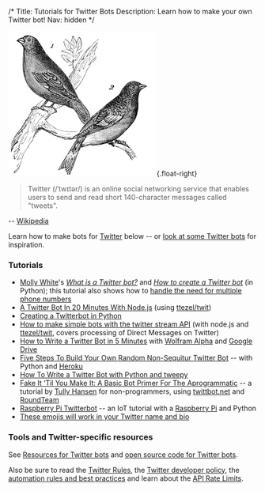 /*
Title: Tutorials for Twitter Bots
Description: Learn how to make your own Twitter bot!
Nav: hidden
*/

![Tweet, tweet](/content/images/illustrations/brambling-greenfinch.jpg){.float-right}

> Twitter (/ˈtwɪtər/) is an online social networking service that enables users to send and read short 140-character messages called "tweets".

-- [Wikipedia](https://en.wikipedia.org/wiki/Twitter)

Learn how to make bots for [Twitter](https://twitter.com/) below -- or [look at some Twitter bots](/tag/twitterbot) for inspiration.

### Tutorials

- [Molly White](https://twitter.com/molly0x57)'s *[What is a Twitter bot?](http://blog.mollywhite.net/twitter-bots-pt1/)* and *[How to create a Twitter bot](http://blog.mollywhite.net/twitter-bots-pt2/)* (in Python); this tutorial also shows how to [handle the need for multiple phone numbers](http://blog.mollywhite.net/twitter-bots-pt2/#createthetwitterapp)
- [A Twitter Bot In 20 Minutes With Node.js](http://www.apcoder.com/2013/10/03/twitter-bot-20-minutes-node-js/) (using [ttezel/twit](https://github.com/ttezel/twit))
- [Creating a Twitterbot in Python](http://verythorough.tumblr.com/post/101348170234/creating-a-twitterbot-in-python)
- [How to make simple bots with the twitter stream API](http://thealphanerd.io/blog/what-exactly-is-talkpaybot-how-to-make-simple-bots-with-the-twitter-stream-api/) (with node.js and [ttezel/twit](https://github.com/ttezel/twit), covers processing of Direct Messages on Twitter)
- [How to Write a Twitter Bot in 5 Minutes](http://www.labnol.org/internet/write-twitter-bot/27902/) with [Wolfram Alpha](http://products.wolframalpha.com/api/) and [Google Drive](https://www.google.com/drive/)
- [Five Steps To Build Your Own Random Non-Sequitur Twitter Bot](http://readwrite.com/2014/06/20/random-non-sequitur-twitter-bot-instructions?_escaped_fragment_=) -- with Python and [Heroku](https://www.heroku.com/)
- [How To Write a Twitter Bot with Python and tweepy](http://www.dototot.com/how-to-write-a-twitter-bot-with-python-and-tweepy/)
- [Fake It ‘Til You Make It: A Basic Bot Primer For The Aprogrammatic](http://blog.tullyhansen.com/post/62774813528/fake-it-til-you-make-it-a-basic-bot-primer-for) -- a tutorial by [Tully Hansen](https://twitter.com/tullyhansen) for non-programmers, using [twittbot.net](http://twittbot.net/) and [RoundTeam](https://roundteam.co/)
- [Raspberry Pi Twitterbot](http://www.instructables.com/id/Raspberry-Pi-Twitterbot/) -- an IoT tutorial with a [Raspberry Pi](https://www.raspberrypi.org/) and Python
- [These emojis will work in your Twitter name and bio](https://www.emojibase.com/emojis-on-twitter)

### Tools and Twitter-specific resources

See [Resources for Twitter bots](/resources/twitterbots) and [open source code for Twitter bots](/tag/twitter+opensource).


Also be sure to read the [Twitter Rules](https://support.twitter.com/articles/18311-the-twitter-rules#), the [Twitter developer policy](https://dev.twitter.com/overview/terms/policy), the [automation rules and best practices](https://support.twitter.com/articles/76915-automation-rules-and-best-practices) and learn about the [API Rate Limits](https://dev.twitter.com/rest/public/rate-limits).